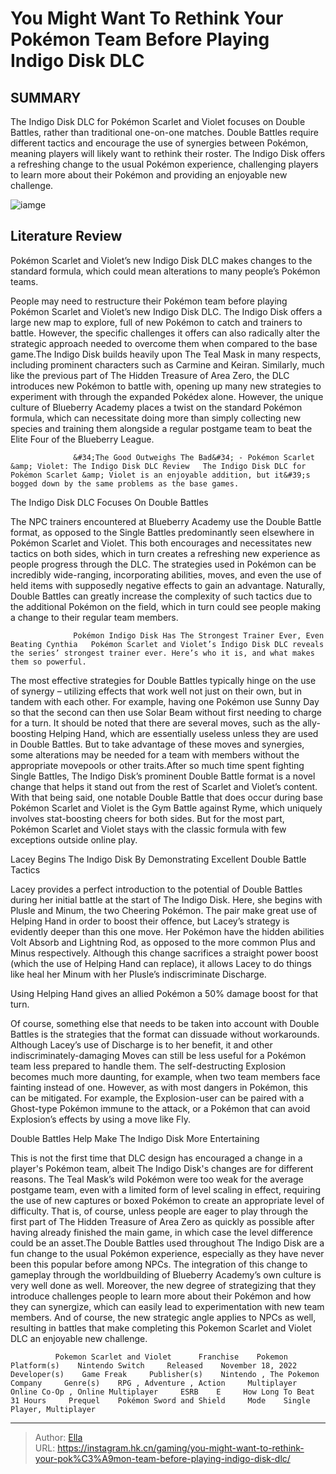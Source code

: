 # You Might Want To Rethink Your Pokémon Team Before Playing Indigo Disk DLC


## SUMMARY 



  The Indigo Disk DLC for Pokémon Scarlet and Violet focuses on Double Battles, rather than traditional one-on-one matches.   Double Battles require different tactics and encourage the use of synergies between Pokémon, meaning players will likely want to rethink their roster.   The Indigo Disk offers a refreshing change to the usual Pokémon experience, challenging players to learn more about their Pokémon and providing an enjoyable new challenge.  

![iamge](https://static1.srcdn.com/wordpress/wp-content/uploads/2023/12/you-might-want-to-rethink-your-pok-mon-team-before-indigo-disk-dlc.jpg)

## Literature Review

Pokémon Scarlet and Violet’s new Indigo Disk DLC makes changes to the standard formula, which could mean alterations to many people’s Pokémon teams.




People may need to restructure their Pokémon team before playing Pokémon Scarlet and Violet’s new Indigo Disk DLC. The Indigo Disk offers a large new map to explore, full of new Pokémon to catch and trainers to battle. However, the specific challenges it offers can also radically alter the strategic approach needed to overcome them when compared to the base game.The Indigo Disk builds heavily upon The Teal Mask in many respects, including prominent characters such as Carmine and Keiran. Similarly, much like the previous part of The Hidden Treasure of Area Zero, the DLC introduces new Pokémon to battle with, opening up many new strategies to experiment with through the expanded Pokédex alone. However, the unique culture of Blueberry Academy places a twist on the standard Pokémon formula, which can necessitate doing more than simply collecting new species and training them alongside a regular postgame team to beat the Elite Four of the Blueberry League.




                  &#34;The Good Outweighs The Bad&#34; - Pokémon Scarlet &amp; Violet: The Indigo Disk DLC Review   The Indigo Disk DLC for Pokémon Scarlet &amp; Violet is an enjoyable addition, but it&#39;s bogged down by the same problems as the base games.   


 The Indigo Disk DLC Focuses On Double Battles 
          

The NPC trainers encountered at Blueberry Academy use the Double Battle format, as opposed to the Single Battles predominantly seen elsewhere in Pokémon Scarlet and Violet. This both encourages and necessitates new tactics on both sides, which in turn creates a refreshing new experience as people progress through the DLC. The strategies used in Pokémon can be incredibly wide-ranging, incorporating abilities, moves, and even the use of held items with supposedly negative effects to gain an advantage. Naturally, Double Battles can greatly increase the complexity of such tactics due to the additional Pokémon on the field, which in turn could see people making a change to their regular team members.




                  Pokémon Indigo Disk Has The Strongest Trainer Ever, Even Beating Cynthia   Pokémon Scarlet and Violet’s Indigo Disk DLC reveals the series’ strongest trainer ever. Here’s who it is, and what makes them so powerful.   

 The most effective strategies for Double Battles typically hinge on the use of synergy – utilizing effects that work well not just on their own, but in tandem with each other. For example, having one Pokémon use Sunny Day so that the second can then use Solar Beam without first needing to charge for a turn. It should be noted that there are several moves, such as the ally-boosting Helping Hand, which are essentially useless unless they are used in Double Battles. But to take advantage of these moves and synergies, some alterations may be needed for a team with members without the appropriate movepools or other traits.After so much time spent fighting Single Battles, The Indigo Disk’s prominent Double Battle format is a novel change that helps it stand out from the rest of Scarlet and Violet’s content. With that being said, one notable Double Battle that does occur during base Pokémon Scarlet and Violet is the Gym Battle against Ryme, which uniquely involves stat-boosting cheers for both sides. But for the most part, Pokémon Scarlet and Violet stays with the classic formula with few exceptions outside online play.






 Lacey Begins The Indigo Disk By Demonstrating Excellent Double Battle Tactics 
          

Lacey provides a perfect introduction to the potential of Double Battles during her initial battle at the start of The Indigo Disk. Here, she begins with Plusle and Minum, the two Cheering Pokémon. The pair make great use of Helping Hand in order to boost their offence, but Lacey’s strategy is evidently deeper than this one move. Her Pokémon have the hidden abilities Volt Absorb and Lightning Rod, as opposed to the more common Plus and Minus respectively. Although this change sacrifices a straight power boost (which the use of Helping Hand can replace), it allows Lacey to do things like heal her Minum with her Plusle’s indiscriminate Discharge.



Using Helping Hand gives an allied Pokémon a 50% damage boost for that turn.







 Of course, something else that needs to be taken into account with Double Battles is the strategies that the format can dissuade without workarounds. Although Lacey’s use of Discharge is to her benefit, it and other indiscriminately-damaging Moves can still be less useful for a Pokémon team less prepared to handle them. The self-destructing Explosion becomes much more daunting, for example, when two team members face fainting instead of one. However, as with most dangers in Pokémon, this can be mitigated. For example, the Explosion-user can be paired with a Ghost-type Pokémon immune to the attack, or a Pokémon that can avoid Explosion’s effects by using a move like Fly.



 Double Battles Help Make The Indigo Disk More Entertaining 
         

 This is not the first time that DLC design has encouraged a change in a player&#39;s Pokémon team, albeit The Indigo Disk&#39;s changes are for different reasons. The Teal Mask’s wild Pokémon were too weak for the average postgame team, even with a limited form of level scaling in effect, requiring the use of new captures or boxed Pokémon to create an appropriate level of difficulty. That is, of course, unless people are eager to play through the first part of The Hidden Treasure of Area Zero as quickly as possible after having already finished the main game, in which case the level difference could be an asset.The Double Battles used throughout The Indigo Disk are a fun change to the usual Pokémon experience, especially as they have never been this popular before among NPCs. The integration of this change to gameplay through the worldbuilding of Blueberry Academy’s own culture is very well done as well. Moreover, the new degree of strategizing that they introduce challenges people to learn more about their Pokémon and how they can synergize, which can easily lead to experimentation with new team members. And of course, the new strategic angle applies to NPCs as well, resulting in battles that make completing this Pokemon Scarlet and Violet DLC an enjoyable new challenge.




              Pokemon Scarlet and Violet      Franchise    Pokemon     Platform(s)    Nintendo Switch     Released    November 18, 2022     Developer(s)    Game Freak     Publisher(s)    Nintendo , The Pokemon Company     Genre(s)    RPG , Adventure , Action     Multiplayer    Online Co-Op , Online Multiplayer     ESRB    E     How Long To Beat    31 Hours     Prequel    Pokémon Sword and Shield     Mode    Single Player, Multiplayer      


---

> Author: [Ella](https://instagram.hk.cn/)  
> URL: https://instagram.hk.cn/gaming/you-might-want-to-rethink-your-pok%C3%A9mon-team-before-playing-indigo-disk-dlc/  

